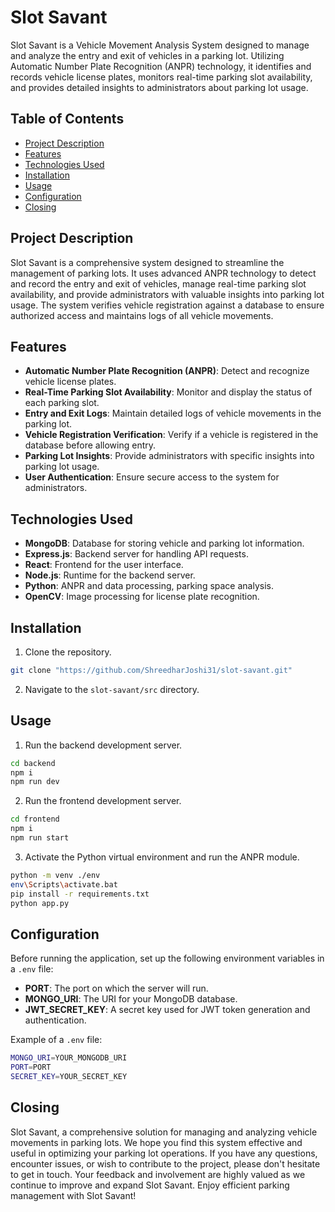 # Slot Savant

Slot Savant is a Vehicle Movement Analysis System designed to manage and analyze the entry and exit of vehicles in a parking lot. Utilizing Automatic Number Plate Recognition (ANPR) technology, it identifies and records vehicle license plates, monitors real-time parking slot availability, and provides detailed insights to administrators about parking lot usage.

## Table of Contents

- [Project Description](#project-description)
- [Features](#features)
- [Technologies Used](#technologies-used)
- [Installation](#installation)
- [Usage](#usage)
- [Configuration](#configuration)
- [Closing](#closing)

## Project Description

Slot Savant is a comprehensive system designed to streamline the management of parking lots. It uses advanced ANPR technology to detect and record the entry and exit of vehicles, manage real-time parking slot availability, and provide administrators with valuable insights into parking lot usage. The system verifies vehicle registration against a database to ensure authorized access and maintains logs of all vehicle movements.

## Features

- **Automatic Number Plate Recognition (ANPR)**: Detect and recognize vehicle license plates.
- **Real-Time Parking Slot Availability**: Monitor and display the status of each parking slot.
- **Entry and Exit Logs**: Maintain detailed logs of vehicle movements in the parking lot.
- **Vehicle Registration Verification**: Verify if a vehicle is registered in the database before allowing entry.
- **Parking Lot Insights**: Provide administrators with specific insights into parking lot usage.
- **User Authentication**: Ensure secure access to the system for administrators.

## Technologies Used

- **MongoDB**: Database for storing vehicle and parking lot information.
- **Express.js**: Backend server for handling API requests.
- **React**: Frontend for the user interface.
- **Node.js**: Runtime for the backend server.
- **Python**: ANPR and data processing, parking space analysis.
- **OpenCV**: Image processing for license plate recognition.

## Installation

1. Clone the repository.

```sh
git clone "https://github.com/ShreedharJoshi31/slot-savant.git"
```

2. Navigate to the `slot-savant/src` directory.

## Usage

1. Run the backend development server.

```sh
cd backend
npm i
npm run dev
```

2. Run the frontend development server.

```sh
cd frontend
npm i
npm run start
```

3. Activate the Python virtual environment and run the ANPR module.

```sh
python -m venv ./env
env\Scripts\activate.bat
pip install -r requirements.txt
python app.py
```

## Configuration

Before running the application, set up the following environment variables in a `.env` file:

- **PORT**: The port on which the server will run.
- **MONGO_URI**: The URI for your MongoDB database.
- **JWT_SECRET_KEY**: A secret key used for JWT token generation and authentication.

Example of a `.env` file:

```sh
MONGO_URI=YOUR_MONGODB_URI
PORT=PORT
SECRET_KEY=YOUR_SECRET_KEY
```

## Closing

Slot Savant, a comprehensive solution for managing and analyzing vehicle movements in parking lots. We hope you find this system effective and useful in optimizing your parking lot operations. If you have any questions, encounter issues, or wish to contribute to the project, please don't hesitate to get in touch. Your feedback and involvement are highly valued as we continue to improve and expand Slot Savant. Enjoy efficient parking management with Slot Savant!
